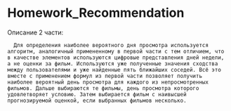 # Homework_Recommendation

Описание 2 части:


      Для определения наиболее вероятного дня просмотра используется алгоритм, аналогичный примененному в первой части с тем отличием, что в качестве элементов используются цифровые представления дней недели, а не оценки за фильм. Используются уже полученные значения сходства между пользователями и уже найденные пять ближайших соседей. Всё это вместе с применением формул из первой части позволяет получить наиболее вероятный день просмотра для каждого из непросмотренных фильмов. Дальше выбираются те фильмы, день просмотра которого удовлетворяет условию. Затем выбирается фильм с наивысшей прогнозируемой оценкой, если выбранных фильмов несколько.
